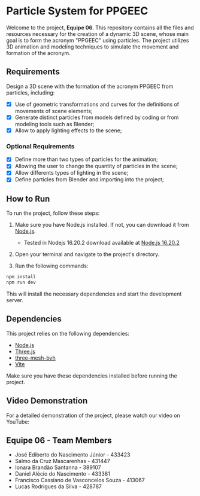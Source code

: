 # Particle System for PPGEEC

Welcome to the project, **Equipe 06**. This repository contains all the files and resources necessary for the creation of a dynamic 3D scene, whose main goal is to form the acronym "PPGEEC" using particles. The project utilizes 3D animation and modeling techniques to simulate the movement and formation of the acronym. 

## Requirements

Design a 3D scene with the formation of the acronym PPGEEC from particles, including:

- [x] Use of geometric transformations and curves for the definitions of movements of scene elements;
- [x] Generate distinct particles from models defined by coding or from modeling tools such as Blender;
- [x] Allow to apply lighting effects to the scene;

### Optional Requirements

- [x] Define more than two types of particles for the animation;
- [x] Allowing the user to change the quantity of particles in the scene;
- [x] Allow differents types of lighting in the scene;
- [x] Define particles from Blender and importing into the project;
## How to Run <a name="how-to-run"></a>

To run the project, follow these steps:

1. Make sure you have Node.js installed. If not, you can download it from [Node.js](https://nodejs.org/en/).
   - Tested in Nodejs 16.20.2 download available at [Node.js 16.20.2](https://nodejs.org/download/release/v16.20.2/)

3. Open your terminal and navigate to the project's directory.

4. Run the following commands:

```bash
npm install
npm run dev
```

This will install the necessary dependencies and start the development server.

## Dependencies <a name="dependencies"></a>

This project relies on the following dependencies:

- [Node.js](https://nodejs.org/en/)
- [Three.js](https://threejs.org/)
- [three-mesh-bvh](https://www.npmjs.com/package/three-mesh-bvh)
- [Vite](https://vitejs.dev/)

Make sure you have these dependencies installed before running the project.

## Video Demonstration <a name="video-demonstration"></a>

For a detailed demonstration of the project, please watch our video on YouTube:

## Equipe 06 - Team Members

- José Ediberto do Nascimento Júnior - 433423
- Salmo da Cruz Mascarenhas - 431447
- Ionara Brandão Santanna - 389107
- Daniel Alécio do Nascimento - 433381
- Francisco Cassiano de Vasconcelos Souza - 413067
- Lucas Rodrigues da Silva - 428787
